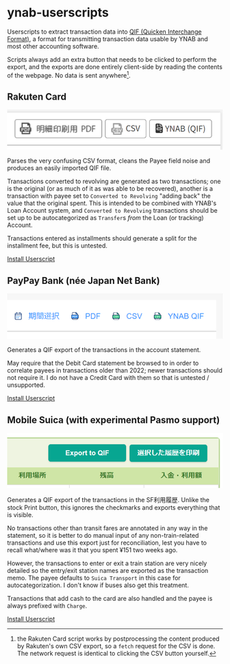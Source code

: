 # ynab-userscripts

Userscripts to extract transaction data into
[QIF (Quicken Interchange Format)](https://en.wikipedia.org/wiki/Quicken_Interchange_Format),
a format for transmitting transaction data usable by YNAB and most other
accounting software.

Scripts always add an extra button that needs to be clicked to perform the
export, and the exports are done entirely client-side by reading the contents of
the webpage. No data is sent anywhere[^1].

[^1]: the Rakuten Card script works by postprocessing the content produced by
Rakuten's own CSV export, so a `fetch` request for the CSV is done. The network
request is identical to clicking the CSV button yourself.

## Rakuten Card

![Image with the injected "YNAB (QIF)" button](./images/rakuten.png)

Parses the very confusing CSV format, cleans the Payee field noise and produces
an easily imported QIF file.

Transactions converted to revolving are generated as two transactions; one is
the original (or as much of it as was able to be recovered), another is a
transaction with payee set to `Converted to Revolving` "adding back" the value
that the original spent. This is intended to be combined with YNAB's Loan
Account system, and `Converted to Revolving` transactions should be set up to be
autocategorized as `Transfer`s _from_ the Loan (or tracking) Account.

Transactions entered as installments should generate a split for the installment
fee, but this is untested.

[Install Userscript](https://github.com/Jessidhia/ynab-userscripts/releases/latest/download/rakuten_card.user.js)

## PayPay Bank (née Japan Net Bank)

![Image with the injected "YNAB QIF" button](./images/paypay.png)

Generates a QIF export of the transactions in the account statement.

May require that the Debit Card statement be browsed to in order to correlate
payees in transactions older than 2022; newer transactions should not require it.
I do not have a Credit Card with them so that is untested / unsupported.

[Install Userscript](https://github.com/Jessidhia/ynab-userscripts/releases/latest/download/jnb.user.js)

## Mobile Suica (with experimental Pasmo support)

![Image with the injected "Export to QIF" button](./images/suica.png)

Generates a QIF export of the transactions in the SF利用履歴. Unlike the stock
Print button, this ignores the checkmarks and exports everything that is
visible.

No transactions other than transit fares are annotated in any way in the
statement, so it is better to do manual input of any non-train-related
transactions and use this export just for reconciliation, lest you have to
recall what/where was it that you spent ¥151 two weeks ago.

However, the transactions to enter or exit a train station are very nicely
detailed so the entry/exit station names are exported as the transaction memo.
The payee defaults to `Suica Transport` in this case for autocategorization. I
don't know if buses also get this treatment.

Transactions that add cash to the card are also handled and the payee is always
prefixed with `Charge`.

[Install Userscript](https://github.com/Jessidhia/ynab-userscripts/releases/latest/download/suica.user.js)

